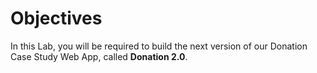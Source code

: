 
# Objectives

In this Lab, you will be required to build the next version of our Donation Case Study Web App, called **Donation 2.0**.

